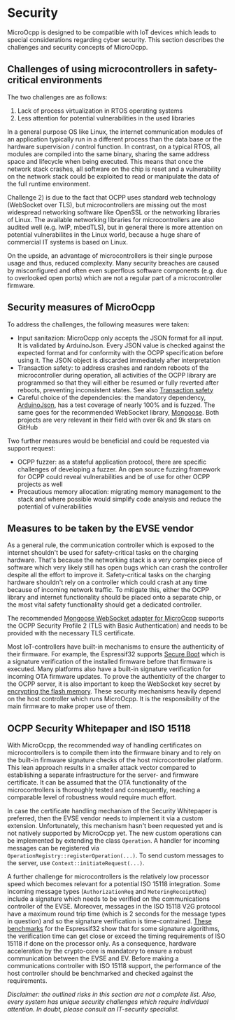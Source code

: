 # Security

MicroOcpp is designed to be compatible with IoT devices which leads to special considerations regarding cyber security. This section describes the challenges and security concepts of MicroOcpp.

## Challenges of using microcontrollers in safety-critical environments

The two challenges are as follows:

1. Lack of process virtualization in RTOS operating systems
2. Less attention for potential vulnerabilities in the used libraries

In a general purpose OS like Linux, the internet communication modules of an application typically run in a different process than the data base or the hardware supervision / control function. In contrast, on a typical RTOS, all modules are compiled into the same binary, sharing the same address space and lifecycle when being executed. This means that once the network stack crashes, all software on the chip is reset and a vulnerability on the network stack could be exploited to read or manipulate the data of the full runtime environment.

Challenge 2) is due to the fact that OCPP uses standard web technology (WebSocket over TLS), but microcontrollers are missing out the most widespread networking software like OpenSSL or the networking libraries of Linux. The available networking libraries for microcontrollers are also audited well (e.g. lwIP, mbedTLS), but in general there is more attention on potential vulnerabilites in the Linux world, because a huge share of commercial IT systems is based on Linux.

On the upside, an advantage of microcontrollers is their single purpose usage and thus, reduced complexity. Many security breaches are caused by misconfigured and often even superflous software components (e.g. due to overlooked open ports) which are not a regular part of a microcontroller firmware.

## Security measures of MicroOcpp

To address the challenges, the following measures were taken:

- Input sanitazion: MicroOcpp only accepts the JSON format for all input. It is validated by ArduinoJson. Every JSON value is checked against the expected format and for conformity with the OCPP specification before using it. The JSON object is discarded immediately after interpretation
- Transaction safety: to address crashes and random reboots of the microcontroller during operation, all activities of the OCPP library are programmed so that they will either be resumed or fully reverted after reboots, preventing inconsistent states. See also [Transaction safety](../intro-tech/#transaction-safety)
- Careful choice of the dependencies: the mandatory dependency, [ArduinoJson](https://github.com/bblanchon/ArduinoJson), has a test coverage of nearly 100% and is fuzzed. The same goes for the recommended WebSocket library, [Mongoose](https://github.com/cesanta/mongoose). Both projects are very relevant in their field with over 6k and 9k stars on GitHub

Two further measures would be beneficial and could be requested via support request:

- OCPP fuzzer: as a stateful application protocol, there are specific challenges of developing a fuzzer. An open source fuzzing framework for OCPP could reveal vulnerabilities and be of use for other OCPP projects as well
- Precautious memory allocation: migrating memory management to the stack and where possible would simplify code analysis and reduce the potential of vulnerabilities

## Measures to be taken by the EVSE vendor

As a general rule, the communication controller which is exposed to the internet shouldn't be used for safety-critical tasks on the charging hardware. That's because the networking stack is a very complex piece of software which very likely still has open bugs which can crash the controller despite all the effort to improve it. Safety-critical tasks on the charging hardware shouldn't rely on a controller which could crash at any time because of incoming network traffic. To mitigate this, either the OCPP library and internet functionality should be placed onto a separate chip, or the most vital safety functionality should get a dedicated controller.

The recommended [Mongoose WebSocket adapter for MicroOcpp](https://github.com/matth-x/MicroOcppMongoose) supports the OCPP Security Profile 2 (TLS with Basic Authentication) and needs to be provided with the necessary TLS certificate.

Most IoT-controllers have built-in mechanisms to ensure the authenticity of their firmware. For example, the Espressif32 supports [Secure Boot](https://docs.espressif.com/projects/esp-idf/en/latest/esp32/security/secure-boot-v2.html) which is a signature verification of the installed firmware before that firmware is executed. Many platforms also have a built-in signature verification for incoming OTA firmware updates. To prove the authenticity of the charger to the OCPP server, it is also important to keep the WebSocket key secret by [encrypting the flash memory](https://docs.espressif.com/projects/esp-idf/en/latest/esp32/security/flash-encryption.html). These security mechanisms heavily depend on the host controller which runs MicroOcpp. It is the responsibility of the main firmware to make proper use of them.

## OCPP Security Whitepaper and ISO 15118

With MicroOcpp, the recommended way of handling certificates on microcontrollers is to compile them into the firmware binary and to rely on the built-in firmware signature checks of the host microcontroller platform. This lean approach results in a smaller attack vector compared to establishing a separate infrastructure for the server- and firmware certificate. It can be assumed that the OTA functionality of the microcontrollers is thoroughly tested and consequently, reaching a comparable level of robustness would require much effort.

In case the certificate handling mechanism of the Security Whitepaper is preferred, then the EVSE vendor needs to implement it via a custom extension. Unfortunately, this mechanism hasn't been requested yet and is not natively supported by MicroOcpp yet. The new custom operations can be implemented by extending the class `Operation`. A handler for incoming messages can be registered via `OperationRegistry::registerOperation(...)`. To send custom messages to the server, use `Context::initiateRequest(...)`.

A further challenge for microcontrollers is the relatively low processor speed which becomes relevant for a potential ISO 15118 integration. Some incoming message types (`AuthorizationReq` and `MeteringReceiptReq`) include a signature which needs to be verified on the communications controller of the EVSE. Moreover, messages in the ISO 15118 V2G protocol have a maximum round trip time (which is 2 seconds for the message types in question) and so the signature verification is time-contrained. [These benchmarks](https://web.archive.org/web/20230724184529/https://www.oryx-embedded.com/benchmark/espressif/crypto-esp32.html) for the Espressif32 show that for some signature algorithms, the verification time can get close or exceed the timing requirements of ISO 15118 if done on the processor only. As a consequence, hardware acceleration by the crypto-core is mandatory to ensure a robust communication between the EVSE and EV. Before making a communications controller with ISO 15118 support, the performance of the host controller should be benchmarked and checked against the requirements.

*Disclaimer: the outlined risks in this section are not a complete list. Also, every system has unique security challenges which require individual attention. In doubt, please consult an IT-security specialist.*
